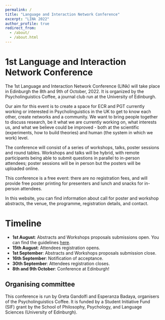 ```yaml
---
permalink: /
title: "Language and Interaction Network Conference"
excerpt: "LINk 2022"
author_profile: true
redirect_from: 
  - /about/
  - /about.html
---
```


1st Language and Interaction Network Conference 
======
The 1st Language and Interaction Network Conference (LINk) will take place in Edinburgh the 8th and 9th of October, 2022. It is organized by the Psycholinguistics Coffee, a journal club run at the University of Edinburgh.

Our aim for this event is to create a space for ECR and PGT currently working or interested in Psycholinguistics in the UK to get to know each other, create networks and a community. We want to bring people together to discuss research, be it what we are currently working on, what interests us, and what we believe could be improved - both at the scientific (experiments, how to build theories) and human (the system in which we work) level.

The conference will consist of a series of workshops, talks, poster sessions and round tables. Workshops and talks will be hybrid, with remote participants being able to submit questions in parallel to in-person attendees; poster sessions will be in person but the posters will be uploaded online.

This conference is a free event: there are no registration fees, and will provide free poster printing for presenters and lunch and snacks for in-person attendees.

In this website, you can find information about call for poster and workshop abstracts, the venue, the programme, registration details, and contact.

Timeline
======
- **1st August**: Abstracts and Workshops proposals submissions open. You can find the guidelines [here](https://linkedi2022.github.io/submissions/).
- **15th August**: Attendees registration opens.
- **1st September**: Abstracts and Workshops proposals submission close.
- **16th September**: Notification of acceptance.
- **30th September**: Attendees registration closes. 
- **8th and 9th October**: Conference at Edinburgh!

Organising committee
------
This conference is run by Greta Gandolfi and Esperanza Badaya, organisers of the Psycholinguistics Coffee. It is funded by a Student Initiative Fund (SIF) grant by the School of Philosophy, Psychology, and Language Sciences (University of Edinburgh).
